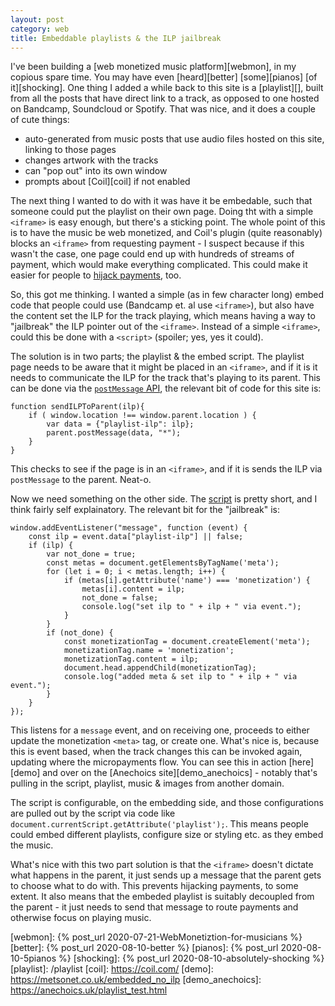 ```yaml
---
layout: post
category: web
title: Embeddable playlists & the ILP jailbreak
---
```


I've been building a [web monetized music platform][webmon], in my copious spare time. You may have even [heard][better] [some][pianos] [of it][shocking]. One thing I added a while back to this site is a [playlist][], built from all the posts that have direct link to a track, as opposed to one hosted on Bandcamp, Soundcloud or Spotify. That was nice, and it does a couple of cute things:

- auto-generated from music posts that use audio files hosted on this site, linking to those pages
- changes artwork with the tracks
- can "pop out" into its own window
- prompts about [Coil][coil] if not enabled

The next thing I wanted to do with it was have it be embedable, such that someone could put the playlist on their own page. Doing tht with a simple `<iframe>` is easy enough, but there's a sticking point. The whole point of this is to have the music be web monetized, and Coil's plugin (quite reasonably) blocks an `<iframe>` from requesting payment - I suspect because if this wasn't the case, one page could end up with hundreds of streams of payment, which would make everything complicated. This could make it easier for people to [hijack payments](https://github.com/WICG/webmonetization/issues/96), too.

So, this got me thinking. I wanted a simple (as in few character long) embed code that people could use (Bandcamp et. al use `<iframe>`), but also have the content set the ILP for the track playing, which means having a way to "jailbreak" the ILP pointer out of the `<iframe>`. Instead of a simple `<iframe>`, could this be done with a `<script>` (spoiler; yes, yes it could).

The solution is in two parts; the playlist & the embed script. The playlist page needs to be aware that it might be placed in an `<iframe>`, and if it is it needs to communicate the ILP for the track that's playing to its parent. This can be done via the [`postMessage` API](https://developer.mozilla.org/en-US/docs/Web/API/Window/postMessage), the relevant bit of code for this site is:

```
function sendILPToParent(ilp){
    if ( window.location !== window.parent.location ) {
        var data = {"playlist-ilp": ilp};
        parent.postMessage(data, "*");
    }
}
```

This checks to see if the page is in an `<iframe>`, and if it is sends the ILP via `postMessage` to the parent. Neat-o.

Now we need something on the other side. The [script](/playlist_embed.js) is pretty short, and I think fairly self explainatory. The relevant bit for the "jailbreak" is:

```
window.addEventListener("message", function (event) {
    const ilp = event.data["playlist-ilp"] || false;
    if (ilp) {
        var not_done = true;
        const metas = document.getElementsByTagName('meta');
        for (let i = 0; i < metas.length; i++) {
            if (metas[i].getAttribute('name') === 'monetization') {
                metas[i].content = ilp;
                not_done = false;
                console.log("set ilp to " + ilp + " via event.");
            }
        }
        if (not_done) {
            const monetizationTag = document.createElement('meta');
            monetizationTag.name = 'monetization';
            monetizationTag.content = ilp;
            document.head.appendChild(monetizationTag);
            console.log("added meta & set ilp to " + ilp + " via event.");
        }
    }
});
```

This listens for a `message` event, and on receiving one, proceeds to either update the monetization `<meta>` tag, or create one. What's nice is, because this is event based, when the track changes this can be invoked again, updating where the micropayments flow. You can see this in action [here][demo] and over on the [Anechoics site][demo_anechoics] - notably that's pulling in the script, playlist, music & images from another domain.

The script is configurable, on the embedding side, and those configurations are pulled out by the script via code like `document.currentScript.getAttribute('playlist');`. This means people could embed different playlists, configure size or styling etc. as they embed the music.

What's nice with this two part solution is that the `<iframe>` doesn't dictate what happens in the parent, it just sends up a message that the parent gets to choose what to do with. This prevents hijacking payments, to some extent. It also means that the embeded playlist is suitably decoupled from the parent - it just needs to send that message to route payments and otherwise focus on playing music.

[webmon]: {% post_url 2020-07-21-WebMonetiztion-for-musicians %}
[better]: {% post_url 2020-08-10-better %}
[pianos]: {% post_url 2020-08-10-5pianos %}
[shocking]: {% post_url 2020-08-10-absolutely-shocking %}
[playlist]: /playlist
[coil]: https://coil.com/
[demo]: https://metsonet.co.uk/embedded_no_ilp
[demo_anechoics]: https://anechoics.uk/playlist_test.html